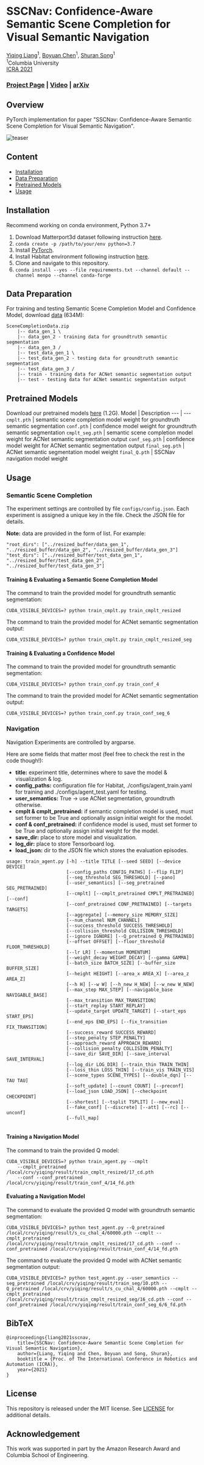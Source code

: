 
# SSCNav: Confidence-Aware Semantic Scene Completion for Visual Semantic Navigation

[Yiqing Liang](https://yiqing-liang.netlify.app/)<sup>1</sup>,
[Boyuan Chen](http://www.cs.columbia.edu/~bchen/)<sup>1</sup>,
[Shuran Song](https://www.cs.columbia.edu/~shurans/)<sup>1</sup>
<br>
<sup>1</sup>Columbia University
<br>
[ICRA 2021](http://www.icra2021.org/)

### [Project Page](https://sscnav.cs.columbia.edu/) | [Video](https://youtu.be/tfBbdGS72zg) | [arXiv](https://arxiv.org/pdf/2012.04512)

## Overview
PyTorch implementation for paper "SSCNav: Confidence-Aware Semantic Scene Completion for Visual Semantic Navigation".

![teaser](https://sscnav.cs.columbia.edu/images/teaser.gif)

## Content

- [Installation](#installation)
- [Data Preparation](#data-preparation)
- [Pretrained Models](#pretrained-models)
- [Usage](#usage)

## Installation
Recommend working on conda environment, Python 3.7+
1. Download Matterport3d dataset following instruction [here](https://github.com/niessner/Matterport).
2. ```conda create -p /path/to/your/env python=3.7```
3. Install [PyTorch](https://pytorch.org/).
4. Install Habitat environment following instruction [here](https://github.com/facebookresearch/habitat-lab).
5. Clone and navigate to this repository.
6. ```conda install --yes --file requirements.txt --channel default --channel menpo --channel conda-forge```

## Data Preparation
For training and testing Semantic Scene Completion Model and Confidence Model, download [data](https://sscnav.cs.columbia.edu/download/SceneCompletionData.zip) (634M):
```
SceneCompletionData.zip
    |-- data_gen_1 \
    |-- data_gen_2 - training data for groundtruth semantic segmentation
    |-- data_gen_3 /
    |-- test_data_gen_1 \
    |-- test_data_gen_2 - testing data for groundtruth semantic segmentation
    |-- test_data_gen_3 /
    |-- train - training data for ACNet semantic segmentation output
    |-- test - testing data for ACNet semantic segmentation output
```
## Pretrained Models
Download our pretrained models [here](https://sscnav.cs.columbia.edu/download/pretrained.zip) (1.2G).
Model | Description
--- | --- 
```cmplt.pth``` | semantic scene completion model weight for groundtruth semantic segmentation
```conf.pth``` | confidence model weight for groundtruth semantic segmentation
```cmplt_seg.pth``` | semantic scene completion model weight for ACNet semantic segmentation output
```conf_seg.pth``` | confidence model weight for ACNet semantic segmentation output
```final_seg.pth``` | ACNet semantic segmentation model weight
```final_Q.pth``` | SSCNav navigation model weight

## Usage

### Semantic Scene Completion

The experiment settings are controlled by file ```configs/config.json```. Each experiment is assigned a unique key in the file. Check the JSON file for details.

**Note:** data are provided in the form of list.
For example:
```
"root_dirs": ["../resized_buffer/data_gen_1", "../resized_buffer/data_gen_2", "../resized_buffer/data_gen_3"]    
"test_dirs": ["../resized_buffer/test_data_gen_1", "../resized_buffer/test_data_gen_2", "../resized_buffer/test_data_gen_3"]
```

#### Training & Evaluating a Semantic Scene Completion Model
The command to train the provided model for groundtruth semantic segmentation:
```
CUDA_VISIBLE_DEVICES=? python train_cmplt.py train_cmplt_resized
```
The command to train the provided model for ACNet semantic segmentation output:
```
CUDA_VISIBLE_DEVICES=? python train_cmplt.py train_cmplt_resized_seg
```
#### Training & Evaluating a Confidence Model
The command to train the provided model for groundtruth semantic segmentation:
```
CUDA_VISIBLE_DEVICES=? python train_conf.py train_conf_4
```
The command to train the provided model for ACNet semantic segmentation output:
```
CUDA_VISIBLE_DEVICES=? python train_conf.py train_conf_seg_6
```
### Navigation

Navigation Experiments are controlled by argparse.

Here are some fields that matter most (feel free to check the rest in the code though!):
* **title:** experiment title, determines where to save the model & visualization & log.
* **config_paths:** configuration file for Habitat, ./configs/agent_train.yaml for training and ./configs/agent_test.yaml for testing.
* **user_semantics:** True -> use ACNet segmentation, groundtruth otherwise.
* **cmplt & cmplt_pretrained:** if semantic completion model is used, must set former to be True and optionally assign initial weight for the model.
* **conf & conf_pretrained:** if confidence model is used, must set former to be True and optionally assign initial weight for the model.
* **save_dir:** place to store model and visualization.
* **log_dir:** place to store Tensorboard log.
* **load_json:** dir to the JSON file which stores the evaluation episodes.
```
usage: train_agent.py [-h] --title TITLE [--seed SEED] [--device DEVICE]
                      [--config_paths CONFIG_PATHS] [--flip FLIP]
                      [--seg_threshold SEG_THRESHOLD] [--pano]
                      [--user_semantics] [--seg_pretrained SEG_PRETRAINED]
                      [--cmplt] [--cmplt_pretrained CMPLT_PRETRAINED] [--conf]
                      [--conf_pretrained CONF_PRETRAINED] [--targets TARGETS]
                      [--aggregate] [--memory_size MEMORY_SIZE]
                      [--num_channel NUM_CHANNEL]
                      [--success_threshold SUCCESS_THRESHOLD]
                      [--collision_threshold COLLISION_THRESHOLD]
                      [--ignore IGNORE] [--Q_pretrained Q_PRETRAINED]
                      [--offset OFFSET] [--floor_threshold FLOOR_THRESHOLD]
                      [--lr LR] [--momentum MOMENTUM]
                      [--weight_decay WEIGHT_DECAY] [--gamma GAMMA]
                      [--batch_size BATCH_SIZE] [--buffer_size BUFFER_SIZE]
                      [--height HEIGHT] [--area_x AREA_X] [--area_z AREA_Z]
                      [--h H] [--w W] [--h_new H_NEW] [--w_new W_NEW]
                      [--max_step MAX_STEP] [--navigable_base NAVIGABLE_BASE]
                      [--max_transition MAX_TRANSITION]
                      [--start_replay START_REPLAY]
                      [--update_target UPDATE_TARGET] [--start_eps START_EPS]
                      [--end_eps END_EPS] [--fix_transition FIX_TRANSITION]
                      [--success_reward SUCCESS_REWARD]
                      [--step_penalty STEP_PENALTY]
                      [--approach_reward APPROACH_REWARD]
                      [--collision_penalty COLLISION_PENALTY]
                      [--save_dir SAVE_DIR] [--save_interval SAVE_INTERVAL]
                      [--log_dir LOG_DIR] [--train_thin TRAIN_THIN]
                      [--loss_thin LOSS_THIN] [--train_vis TRAIN_VIS]
                      [--scene_types SCENE_TYPES] [--double_dqn] [--TAU TAU]
                      [--soft_update] [--count COUNT] [--preconf]
                      [--load_json LOAD_JSON] [--checkpoint CHECKPOINT]
                      [--shortest] [--tsplit TSPLIT] [--new_eval]
                      [--fake_conf] [--discrete] [--att] [--rc] [--unconf]
                      [--full_map]


```
#### Training a Navigation Model
The command to train the provided Q model:
```
CUDA_VISIBLE_DEVICES=? python train_agent.py --cmplt 
    --cmplt_pretrained /local/crv/yiqing/result/train_cmplt_resized/17_cd.pth
    --conf --conf_pretrained /local/crv/yiqing/result/train_conf_4/14_fd.pth               
```
#### Evaluating a Navigation Model
The command to evaluate the provided Q model with groundtruth semantic segmentation:
```
CUDA_VISIBLE_DEVICES=? python test_agent.py --Q_pretrained /local/crv/yiqing/result/s_cu_chal_4/60000.pth --cmplt --cmplt_pretrained /local/crv/yiqing/result/train_cmplt_resized/17_cd.pth --conf --conf_pretrained /local/crv/yiqing/result/train_conf_4/14_fd.pth               
```
The command to evaluate the provided Q model with ACNet semantic segmentation output:
```
CUDA_VISIBLE_DEVICES=? python test_agent.py --user_semantics --seg_pretrained /local/crv/yiqing/result/train_seg/10.pth --Q_pretrained /local/crv/yiqing/result/s_cu_chal_4/60000.pth --cmplt --cmplt_pretrained /local/crv/yiqing/result/train_cmplt_resized_seg/16_cd.pth --conf --conf_pretrained /local/crv/yiqing/result/train_conf_seg_6/6_fd.pth               
```

## BibTeX
```
@inproceedings{liang2021sscnav,
    title={SSCNav: Confidence-Aware Semantic Scene Completion for Visual Semantic Navigation},
    author={Liang, Yiqing and Chen, Boyuan and Song, Shuran},
    booktitle = {Proc. of The International Conference in Robotics and Automation (ICRA)},
    year={2021}
}
```

## License

This repository is released under the MIT license. See [LICENSE](LICENSE) for additional details.


## Acknowledgement

This work was supported in part by the Amazon Research Award and Columbia School of Engineering.

